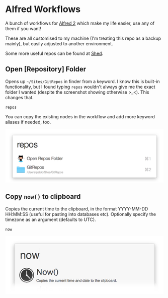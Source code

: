 # Alfred Workflows

A bunch of workflows for [Alfred 2](http://www.alfredapp.com) which make my life easier, use any of them if you want!

These are all customised to my machine (I'm treating this repo as a backup mainly), but easily adjusted to another environment.

Some more useful repos can be found at [Shed](https://github.com/shedhq/alfred-workflows).


## Open [Repository] Folder

Opens up `~/Sites/GitRepos` in finder from a keyword. I know this is built-in functionality, but I found typing `repos` wouldn't always give me the exact folder I wanted (despite the screenshot showing otherwise >_<). This changes that.

    repos

You can copy the existing nodes in the workflow and add more keyword aliases if needed, too.

![Open Repo Folder](screenshots/repos.png)


## Copy `now()` to clipboard

Copies the current time to the clipboard, in the format YYYY-MM-DD HH:MM:SS (useful for pasting into databases etc). Optionally specify the timezone as an argument (defaults to UTC).

    now

![Copy Now() to clipboard](screenshots/now.png)
